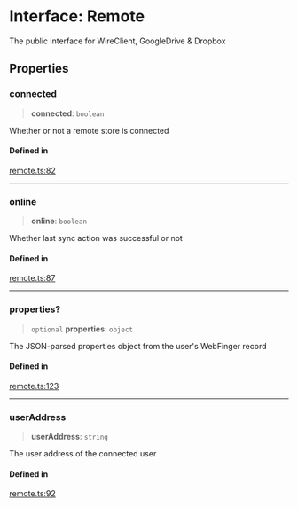 # Interface: Remote

The public interface for WireClient, GoogleDrive & Dropbox

## Properties

### connected

> **connected**: `boolean`

Whether or not a remote store is connected

#### Defined in

[remote.ts:82](https://github.com/remotestorage/remotestorage.js/blob/a199c15fb409a17fd444aa7fba846e7fecc5981d/src/remote.ts#L82)

***

### online

> **online**: `boolean`

Whether last sync action was successful or not

#### Defined in

[remote.ts:87](https://github.com/remotestorage/remotestorage.js/blob/a199c15fb409a17fd444aa7fba846e7fecc5981d/src/remote.ts#L87)

***

### properties?

> `optional` **properties**: `object`

The JSON-parsed properties object from the user's WebFinger record

#### Defined in

[remote.ts:123](https://github.com/remotestorage/remotestorage.js/blob/a199c15fb409a17fd444aa7fba846e7fecc5981d/src/remote.ts#L123)

***

### userAddress

> **userAddress**: `string`

The user address of the connected user

#### Defined in

[remote.ts:92](https://github.com/remotestorage/remotestorage.js/blob/a199c15fb409a17fd444aa7fba846e7fecc5981d/src/remote.ts#L92)

